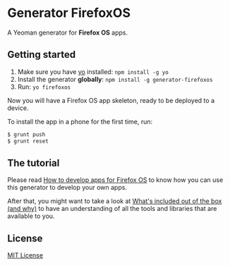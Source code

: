 # Generator FirefoxOS

A Yeoman generator for **Firefox OS** apps.

## Getting started

1. Make sure you have [yo](https://github.com/yeoman/yo) installed:
    `npm install -g yo`
1. Install the generator **globally**: `npm install -g generator-firefoxos`
1. Run: `yo firefoxos`

Now you will have a Firefox OS app skeleton, ready to be deployed to
a device.

To install the app in a phone for the first time, run:

```bash
$ grunt push
$ grunt reset
```

## The tutorial

Please read [How to develop apps for Firefox
OS](https://github.com/pdi-innovation/generator-firefoxos/wiki/How-to-develop-apps-for-Firefox-OS)
to know how you can use this generator to develop your own apps.

After that, you might want to take a look at
[What's included out of the box (and why)](https://github.com/pdi-innovation/generator-firefoxos/wiki/What%27s-included-out-of-the-box-%28and-why%29)
to have an understanding of all the tools and libraries that are
available to you.

## License
[MIT License](http://en.wikipedia.org/wiki/MIT_License)

